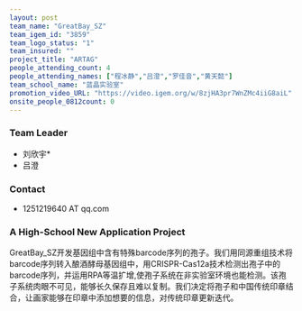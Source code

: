 ```yaml
---
layout: post
team_name: "GreatBay_SZ"
team_igem_id: "3859"
team_logo_status: "1"
team_insured: ""
project_title: "ARTAG"
people_attending_count: 4
people_attending_names: ["程冰静","吕澄","罗佳音","黄天懿"]
team_school_name: "蓝晶实验室"
promotion_video_URL: "https://video.igem.org/w/8zjHA3pr7WnZMc4iiG8aiL"
onsite_people_0812count: 0
---
```



### Team Leader
* 刘欣宇*
* 吕澄

### Contact
* 1251219640 AT qq.com

### A High-School New Application Project

GreatBay_SZ开发基因组中含有特殊barcode序列的孢子。我们用同源重组技术将barcode序列转入酿酒酵母基因组中，用CRISPR-Cas12a技术检测出孢子中的barcode序列，并运用RPA等温扩增,使孢子系统在非实验室环境也能检测。该孢子系统肉眼不可见，能够长久保存且难以复制。我们决定将孢子和中国传统印章结合，让画家能够在印章中添加想要的信息，对传统印章更新迭代。
